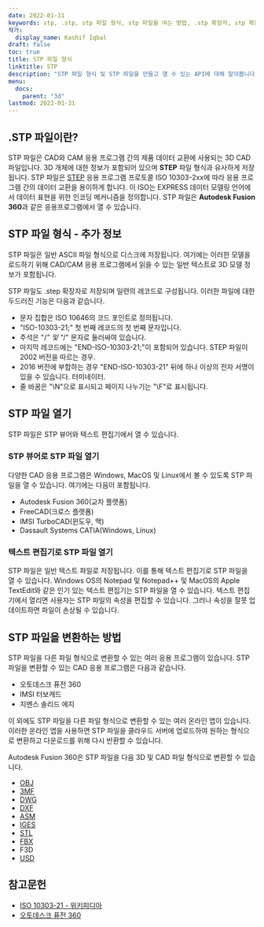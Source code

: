 ```yaml
---
date: 2022-01-31
keywords: stp, .stp, stp 파일 형식, stp 파일을 여는 방법, .stp 확장자, stp 확장자
작가:
  display_name: Kashif Iqbal
draft: false
toc: true
title: STP 파일 형식
linktitle: STP
description: "STP 파일 형식 및 STP 파일을 만들고 열 수 있는 API에 대해 알아봅니다."
menu:
  docs:
    parent: "3d"
lastmod: 2022-01-31
---
```


## .STP 파일이란?

STP 파일은 CAD와 CAM 응용 프로그램 간의 제품 데이터 교환에 사용되는 3D CAD 파일입니다. 3D 개체에 대한 정보가 포함되어 있으며 **STEP** 파일 형식과 유사하게 저장됩니다. STP 파일은 [STEP](/ko/3d/step/) 응용 프로그램 프로토콜 ISO 10303-2xx에 따라 응용 프로그램 간의 데이터 교환을 용이하게 합니다. 이 ISO는 EXPRESS 데이터 모델링 언어에서 데이터 표현을 위한 인코딩 메커니즘을 정의합니다. STP 파일은 **Autodesk Fusion 360**과 같은 응용프로그램에서 열 수 있습니다.

## STP 파일 형식 - 추가 정보

STP 파일은 일반 ASCII 파일 형식으로 디스크에 저장됩니다. 여기에는 이러한 모델을 로드하기 위해 CAD/CAM 응용 프로그램에서 읽을 수 있는 일반 텍스트로 3D 모델 정보가 포함됩니다.

STP 파일도 .step 확장자로 저장되며 일련의 레코드로 구성됩니다. 이러한 파일에 대한 두드러진 기능은 다음과 같습니다.

* 문자 집합은 ISO 10646의 코드 포인트로 정의됩니다.
* "ISO-10303-21;" 첫 번째 레코드의 첫 번째 문자입니다.
* 주석은 "/*" 및 "*/" 문자로 둘러싸여 있습니다.
* 마지막 레코드에는 "END-ISO-10303-21;"이 포함되어 있습니다. STEP 파일이 2002 버전을 따르는 경우.
* 2016 버전에 부합하는 경우 "END-ISO-10303-21" 뒤에 하나 이상의 전자 서명이 있을 수 있습니다. 터미네이터.
* 줄 바꿈은 "\N\"으로 표시되고 페이지 나누기는 "\F\"로 표시됩니다.

## STP 파일 열기

STP 파일은 STP 뷰어와 텍스트 편집기에서 열 수 있습니다.

### STP 뷰어로 STP 파일 열기

다양한 CAD 응용 프로그램은 Windows, MacOS 및 Linux에서 볼 수 있도록 STP 파일을 열 수 있습니다. 여기에는 다음이 포함됩니다.

* Autodesk Fusion 360(교차 플랫폼)
* FreeCAD(크로스 플랫폼)
* IMSI TurboCAD(윈도우, 맥)
* Dassault Systems CATIA(Windows, Linux)

### 텍스트 편집기로 STP 파일 열기

STP 파일은 일반 텍스트 파일로 저장됩니다. 이를 통해 텍스트 편집기로 STP 파일을 열 수 있습니다. Windows OS의 Notepad 및 Notepad++ 및 MacOS의 Apple TextEdit와 같은 인기 있는 텍스트 편집기는 STP 파일을 열 수 있습니다. 텍스트 편집기에서 열리면 사용자는 STP 파일의 속성을 편집할 수 있습니다. 그러나 속성을 잘못 업데이트하면 파일이 손상될 수 있습니다.

## STP 파일을 변환하는 방법

STP 파일을 다른 파일 형식으로 변환할 수 있는 여러 응용 프로그램이 있습니다. STP 파일을 변환할 수 있는 CAD 응용 프로그램은 다음과 같습니다.

* 오토데스크 퓨전 360
* IMSI 터보캐드
* 지멘스 솔리드 에지

이 외에도 STP 파일을 다른 파일 형식으로 변환할 수 있는 여러 온라인 앱이 있습니다. 이러한 온라인 앱을 사용하면 STP 파일을 클라우드 서버에 업로드하여 원하는 형식으로 변환하고 다운로드를 위해 다시 반환할 수 있습니다.

Autodesk Fusion 360은 STP 파일을 다음 3D 및 CAD 파일 형식으로 변환할 수 있습니다.

* [OBJ](/ko/3d/obj/)
* [3MF](/ko/3d/3mf/)
* [DWG](/ko/cad/dwg/)
* [DXF](/ko/cad/dxf/)
* [ASM](/ko/cad/asm/)
* [IGES](/ko/cad/iges/)
* [STL](/ko/cad/stl/)
* [FBX](/ko/3d/fbx/)
* F3D
* [USD](/ko/3d/usd/)

## 참고문헌

* [ISO 10303-21 - 위키피디아](https://en.wikipedia.org/wiki/ISO_10303-21)
* [오토데스크 퓨전 360](https://www.autodesk.com/products/fusion-360/overview)


